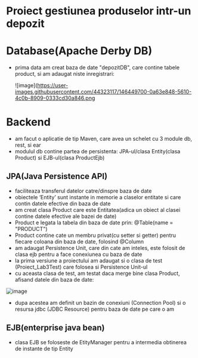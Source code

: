 # Proiect gestiunea produselor intr-un depozit

# Database(Apache Derby DB)
  - prima data am creat baza de date "depozitDB", care contine tabele product, si am adaugat niste inregistrari:
  
    ![image](https://user-images.githubusercontent.com/44323117/146449700-0a63e848-5610-4c0b-8909-0333cd30a846.png

# Backend 
- am facut o aplicatie de tip Maven, care avea un schelet cu 3 module db, rest, si ear
- modulul db contine partea de persistenta: JPA-ul/clasa Entity(clasa Product) si EJB-ul(clasa ProductEjb)
## JPA(Java Persistence API)
  - faciliteaza transferul datelor catre/dinspre baza de date
  - obiectele ‘Entity’ sunt instante in memorie a claselor entitate si care contin datele efective din baza de date
  - am creat clasa Product care este Entitatea(adica un obiect al clasei contine datele efective ale bazei de date)
  - Product e legata la tabela din baza de date prin: @Table(name = "PRODUCT")
  - Product contine cate un membru privat(cu setter si getter) pentru fiecare coloana din baza de date, folosind @Column
  - am adaugat Persistence Unit, care din cate am inteles, este folosit de clasa ejb pentru a face conexiunea cu baza de date
  - la prima versiune a proiectului am adaugat si o clasa de test (Proiect_Lab3Test) care folosea si Persistence Unit-ul
  - cu aceasta clasa de test, am testat daca merge bine clasa Product, afisand datele din baza de date:

  ![image](https://user-images.githubusercontent.com/44323117/146451393-b1ae2b39-1853-48aa-be95-14aa0dc99d6a.png)

  - dupa acestea am definit un bazin de conexiuni (Connection Pool) si o resursa jdbc (JDBC Resource) pentru baza de date pe care o am
  
## EJB(enterprise java bean)
  - clasa EJB se foloseste de EtityManager pentru a intermedia obtinerea de instante de tip Entity
